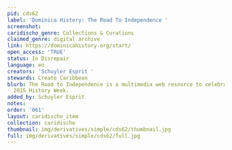 ```yaml
---
pid: cds62
label: 'Dominica History: The Road To Independence '
screenshot: 
caridischo_genre: Collections & Curations
claimed_genre: digital archive
link: https://dominicahistory.org/start/
open_access: 'TRUE'
status: In Disrepair
language: en
creators: 'Schuyler Esprit '
stewards: Create Caribbean
blurb: The Road to Independence is a multimedia web resource to celebrate Dominica’s
  2015 History Week.
added_by: Schuyler Esprit
notes: 
order: '061'
layout: caridischo_item
collection: caridischo
thumbnail: img/derivatives/simple/cds62/thumbnail.jpg
full: img/derivatives/simple/cds62/full.jpg
---
```

